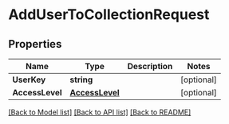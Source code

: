 # AddUserToCollectionRequest

## Properties

Name | Type | Description | Notes
------------ | ------------- | ------------- | -------------
**UserKey** | **string** |  | [optional] 
**AccessLevel** | [**AccessLevel**](AccessLevel.md) |  | [optional] 

[[Back to Model list]](../README.md#documentation-for-models) [[Back to API list]](../README.md#documentation-for-api-endpoints) [[Back to README]](../README.md)



